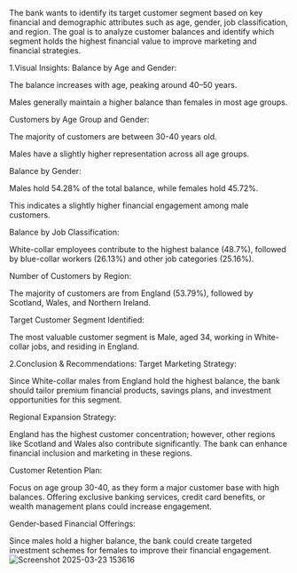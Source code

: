 The bank wants to identify its target customer segment based on key financial and demographic attributes such as age, gender, job classification, and region. The goal is to analyze customer balances and identify which segment holds the highest financial value to improve marketing and financial strategies.

1.Visual Insights:
Balance by Age and Gender:

The balance increases with age, peaking around 40–50 years.

Males generally maintain a higher balance than females in most age groups.

Customers by Age Group and Gender:

The majority of customers are between 30-40 years old.

Males have a slightly higher representation across all age groups.

Balance by Gender:

Males hold 54.28% of the total balance, while females hold 45.72%.

This indicates a slightly higher financial engagement among male customers.

Balance by Job Classification:

White-collar employees contribute to the highest balance (48.7%), followed by blue-collar workers (26.13%) and other job categories (25.16%).

Number of Customers by Region:

The majority of customers are from England (53.79%), followed by Scotland, Wales, and Northern Ireland.

Target Customer Segment Identified:

The most valuable customer segment is Male, aged 34, working in White-collar jobs, and residing in England.

2.Conclusion & Recommendations:
Target Marketing Strategy:

Since White-collar males from England hold the highest balance, the bank should tailor premium financial products, savings plans, and investment opportunities for this segment.

Regional Expansion Strategy:

England has the highest customer concentration; however, other regions like Scotland and Wales also contribute significantly. The bank can enhance financial inclusion and marketing in these regions.

Customer Retention Plan:

Focus on age group 30-40, as they form a major customer base with high balances. Offering exclusive banking services, credit card benefits, or wealth management plans could increase engagement.

Gender-based Financial Offerings:

Since males hold a higher balance, the bank could create targeted investment schemes for females to improve their financial engagement.![Screenshot 2025-03-23 153616](https://github.com/user-attachments/assets/b49339ca-c29d-4970-8f8b-ed644418a006)
